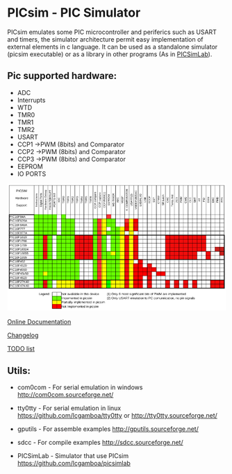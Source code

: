 
# PICsim - PIC Simulator

PICsim emulates some PIC microcontroller and periferics such as USART and timers, the simulator architecture permit easy implementation of external elements in c language.
It can be used as a standalone simulator (picsim executable) or as a library in other programs (As in [PICSimLab](https://github.com/lcgamboa/picsimlab)).



## Pic supported hardware:

* ADC
* Interrupts
* WTD
* TMR0
* TMR1
* TMR2
* USART
* CCP1 ->PWM (8bits) and Comparator
* CCP2 ->PWM (8bits) and Comparator
* CCP3 ->PWM (8bits) and Comparator
* EEPROM
* IO PORTS

![PICsim Hardware Support](docs/support.png?raw=true "PICsim Hardware support")


[Online Documentation](https://lcgamboa.github.io/picsim/)

[Changelog](./CHANGELOG.md)


[TODO list](./TODO.md)


## Utils:


- com0com	- For serial emulation in windows  http://com0com.sourceforge.net/ 

- tty0tty 	- For serial emulation in linux    https://github.com/lcgamboa/tty0tty or http://tty0tty.sourceforge.net/

- gputils	- For assemble examples            http://gputils.sourceforge.net/

- sdcc		- For compile examples             http://sdcc.sourceforge.net/

- PICSimLab       - Simulator that use PICsim       https://github.com/lcgamboa/picsimlab

